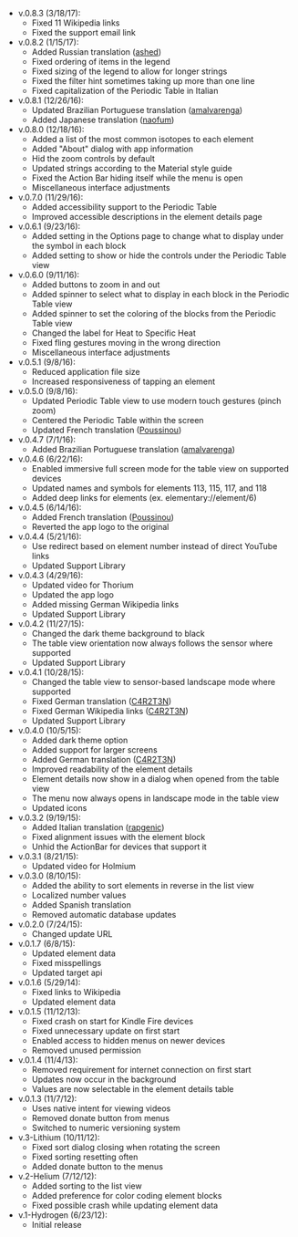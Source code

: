 ﻿- v.0.8.3 (3/18/17):
   * Fixed 11 Wikipedia links
   * Fixed the support email link
- v.0.8.2 (1/15/17):
   * Added Russian translation ([ashed](https://github.com/ashed))
   * Fixed ordering of items in the legend
   * Fixed sizing of the legend to allow for longer strings
   * Fixed the filter hint sometimes taking up more than one line
   * Fixed capitalization of the Periodic Table in Italian
- v.0.8.1 (12/26/16):
   * Updated Brazilian Portuguese translation ([amalvarenga](https://github.com/amalvarenga))
   * Added Japanese translation ([naofum](https://github.com/naofum))
- v.0.8.0 (12/18/16):
   * Added a list of the most common isotopes to each element
   * Added "About" dialog with app information
   * Hid the zoom controls by default
   * Updated strings according to the Material style guide
   * Fixed the Action Bar hiding itself while the menu is open
   * Miscellaneous interface adjustments
- v.0.7.0 (11/29/16):
   * Added accessibility support to the Periodic Table
   * Improved accessible descriptions in the element details page
- v.0.6.1 (9/23/16):
   * Added setting in the Options page to change what to display under the symbol in each block
   * Added setting to show or hide the controls under the Periodic Table view
- v.0.6.0 (9/11/16):
   * Added buttons to zoom in and out
   * Added spinner to select what to display in each block in the Periodic Table view
   * Added spinner to set the coloring of the blocks from the Periodic Table view
   * Changed the label for Heat to Specific Heat
   * Fixed fling gestures moving in the wrong direction
   * Miscellaneous interface adjustments
- v.0.5.1 (9/8/16):
   * Reduced application file size
   * Increased responsiveness of tapping an element
- v.0.5.0 (9/8/16):
   * Updated Periodic Table view to use modern touch gestures (pinch zoom)
   * Centered the Periodic Table within the screen
   * Updated French translation ([Poussinou](https://github.com/Poussinou))
- v.0.4.7 (7/1/16):
   * Added Brazilian Portuguese translation ([amalvarenga](https://github.com/amalvarenga))
- v.0.4.6 (6/22/16):
   * Enabled immersive full screen mode for the table view on supported devices
   * Updated names and symbols for elements 113, 115, 117, and 118
   * Added deep links for elements (ex. elementary://element/6)
- v.0.4.5 (6/14/16):
   * Added French translation ([Poussinou](https://github.com/Poussinou))
   * Reverted the app logo to the original
- v.0.4.4 (5/21/16):
   * Use redirect based on element number instead of direct YouTube links
   * Updated Support Library
- v.0.4.3 (4/29/16):
   * Updated video for Thorium
   * Updated the app logo
   * Added missing German Wikipedia links
   * Updated Support Library
- v.0.4.2 (11/27/15):
   * Changed the dark theme background to black
   * The table view orientation now always follows the sensor where supported
   * Updated Support Library
- v.0.4.1 (10/28/15):
   * Changed the table view to sensor-based landscape mode where supported
   * Fixed German translation ([C4R2T3N](https://github.com/C4R2T3N))
   * Fixed German Wikipedia links ([C4R2T3N](https://github.com/C4R2T3N))
   * Updated Support Library
- v.0.4.0 (10/5/15):
   * Added dark theme option
   * Added support for larger screens
   * Added German translation ([C4R2T3N](https://github.com/C4R2T3N))
   * Improved readability of the element details
   * Element details now show in a dialog when opened from the table view
   * The menu now always opens in landscape mode in the table view
   * Updated icons
- v.0.3.2 (9/19/15):
   * Added Italian translation ([rapgenic](https://github.com/rapgenic))
   * Fixed alignment issues with the element block
   * Unhid the ActionBar for devices that support it
- v.0.3.1 (8/21/15):
   * Updated video for Holmium
- v.0.3.0 (8/10/15):
   * Added the ability to sort elements in reverse in the list view
   * Localized number values
   * Added Spanish translation
   * Removed automatic database updates
- v.0.2.0 (7/24/15):
   * Changed update URL
- v.0.1.7 (6/8/15):
   * Updated element data
   * Fixed misspellings
   * Updated target api
- v.0.1.6 (5/29/14):
   * Fixed links to Wikipedia
   * Updated element data
- v.0.1.5 (11/12/13):
   * Fixed crash on start for Kindle Fire devices
   * Fixed unnecessary update on first start
   * Enabled access to hidden menus on newer devices
   * Removed unused permission
- v.0.1.4 (11/4/13):
   * Removed requirement for internet connection on first start
   * Updates now occur in the background
   * Values are now selectable in the element details table
- v.0.1.3 (11/7/12):
   * Uses native intent for viewing videos
   * Removed donate button from menus
   * Switched to numeric versioning system
- v.3-Lithium (10/11/12):
   * Fixed sort dialog closing when rotating the screen
   * Fixed sorting resetting often
   * Added donate button to the menus
- v.2-Helium (7/12/12):
   * Added sorting to the list view
   * Added preference for color coding element blocks
   * Fixed possible crash while updating element data
- v.1-Hydrogen (6/23/12):
   * Initial release
